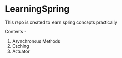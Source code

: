 # LearningSpring
This repo is created to learn spring concepts practically

Contents -
1. Asynchronous Methods
2. Caching
3. Actuator
